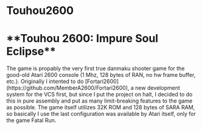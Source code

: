 # Touhou2600
<h1>**Touhou 2600: Impure Soul Eclipse**</h1>
The game is propably the very first true danmaku shooter game for the good-old Atari 2600 console (1 Mhz, 128 bytes of RAN, no hw frame buffer, etc.). Originally I intented to do [Fortari2600](https://github.com/MemberA2600/Fortari2600), a new development system for the VCS first, but since I put the project on halt, I decided to do this in pure assembly and put as many limit-breaking features to the game
as possible.
The game itself utilizes 32K ROM and 128 bytes of SARA RAM, so basically I use the last configuration was available by Atari itself, only for the game Fatal Run.
